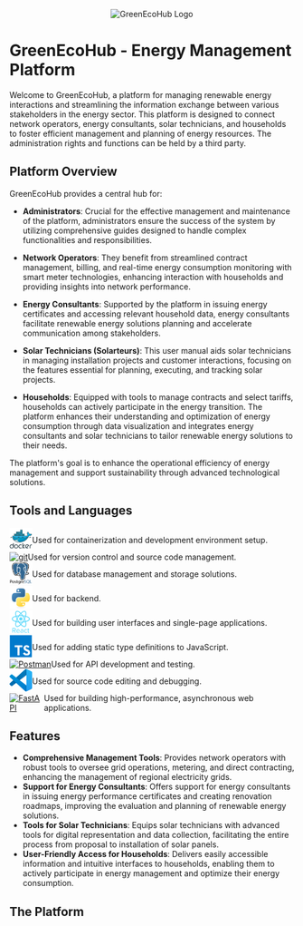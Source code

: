 <p align="center">
  <img src="https://raw.githubusercontent.com/SimonGithub00/GreenEcoHub/main/frontend/src/assets/logo_small.svg" alt="GreenEcoHub Logo" width="300">
</p>

# **GreenEcoHub - Energy Management Platform**

Welcome to GreenEcoHub, a platform for managing renewable energy interactions and streamlining the information exchange between various stakeholders in the energy sector. This platform is designed to connect network operators, energy consultants, solar technicians, and households to foster efficient management and planning of energy resources. The administration rights and functions can be held by a third party.

## Platform Overview

GreenEcoHub provides a central hub for:

- **Administrators**: Crucial for the effective management and maintenance of the platform, administrators ensure the success of the system by utilizing comprehensive guides designed to handle complex functionalities and responsibilities.

- **Network Operators**: They benefit from streamlined contract management, billing, and real-time energy consumption monitoring with smart meter technologies, enhancing interaction with households and providing insights into network performance.

- **Energy Consultants**: Supported by the platform in issuing energy certificates and accessing relevant household data, energy consultants facilitate renewable energy solutions planning and accelerate communication among stakeholders.

- **Solar Technicians (Solarteurs)**: This user manual aids solar technicians in managing installation projects and customer interactions, focusing on the features essential for planning, executing, and tracking solar projects.

- **Households**: Equipped with tools to manage contracts and select tariffs, households can actively participate in the energy transition. The platform enhances their understanding and optimization of energy consumption through data visualization and integrates energy consultants and solar technicians to tailor renewable energy solutions to their needs.

The platform's goal is to enhance the operational efficiency of energy management and support sustainability through advanced technological solutions.

<h2>Tools and Languages</h2>

<div style="display: flex; flex-wrap: wrap; align-items: center;">
    <div style="margin-right: 20px; display: flex; align-items: center;">
        <a href="https://www.docker.com/" target="_blank" rel="noreferrer">
            <img src="https://raw.githubusercontent.com/devicons/devicon/master/icons/docker/docker-original-wordmark.svg" alt="docker" width="40" height="40"/>
        </a>
        <span>Used for containerization and development environment setup.</span>
    </div>
    <div style="margin-right: 20px; display: flex; align-items: center;">
        <a href="https://git-scm.com/" target="_blank" rel="noreferrer">
            <img src="https://www.vectorlogo.zone/logos/git-scm/git-scm-icon.svg" alt="git" width="40" height="40"/>
        </a>
        <span>Used for version control and source code management.</span>
    </div>
    <div style="margin-right: 20px; display: flex; align-items: center;">
        <a href="https://www.postgresql.org" target="_blank" rel="noreferrer">
            <img src="https://raw.githubusercontent.com/devicons/devicon/master/icons/postgresql/postgresql-original-wordmark.svg" alt="postgresql" width="40" height="40"/>
        </a>
        <span>Used for database management and storage solutions.</span>
    </div>
    <div style="margin-right: 20px; display: flex; align-items: center;">
        <a href="https://www.python.org" target="_blank" rel="noreferrer">
            <img src="https://raw.githubusercontent.com/devicons/devicon/master/icons/python/python-original.svg" alt="python" width="40" height="40"/>
        </a>
        <span>Used for backend.</span>
    </div>
    <div style="margin-right: 20px; display: flex; align-items: center;">
        <a href="https://reactjs.org/" target="_blank" rel="noreferrer">
            <img src="https://raw.githubusercontent.com/devicons/devicon/master/icons/react/react-original-wordmark.svg" alt="react" width="40" height="40"/>
        </a>
        <span>Used for building user interfaces and single-page applications.</span>
    </div>
    <div style="margin-right: 20px; display: flex; align-items: center;">
        <a href="https://www.typescriptlang.org/" target="_blank" rel="noreferrer">
            <img src="https://raw.githubusercontent.com/devicons/devicon/master/icons/typescript/typescript-original.svg" alt="typescript" width="40" height="40"/>
        </a>
        <span>Used for adding static type definitions to JavaScript.</span>
    </div>
</div>

<div style="margin-right: 20px; display: flex; align-items: center;">
    <a href="https://www.postman.com/" target="_blank" rel="noreferrer">
        <img src="https://www.vectorlogo.zone/logos/getpostman/getpostman-icon.svg" alt="Postman" width="40" height="40"/>
    </a>
    <span>Used for API development and testing.</span>
</div>
<div style="margin-right: 20px; display: flex; align-items: center;">
    <a href="https://code.visualstudio.com/" target="_blank" rel="noreferrer">
        <img src="https://raw.githubusercontent.com/devicons/devicon/master/icons/vscode/vscode-original.svg" alt="VS Code" width="40" height="40"/>
    </a>
    <span>Used for source code editing and debugging.</span>
</div>
<div style="margin-right: 20px; display: flex; align-items: center;">
    <a href="https://fastapi.tiangolo.com/" target="_blank" rel="noreferrer">
        <img src="https://cdn.jsdelivr.net/gh/devicons/devicon/icons/fastapi/fastapi-original.svg" alt="FastAPI" width="40" height="40"/>
    </a>
    <span>Used for building high-performance, asynchronous web applications.</span>
</div>

## Features

- **Comprehensive Management Tools**: Provides network operators with robust tools to oversee grid operations, metering, and direct contracting, enhancing the management of regional electricity grids.
- **Support for Energy Consultants**: Offers support for energy consultants in issuing energy performance certificates and creating renovation roadmaps, improving the evaluation and planning of renewable energy solutions.
- **Tools for Solar Technicians**: Equips solar technicians with advanced tools for digital representation and data collection, facilitating the entire process from proposal to installation of solar panels.
- **User-Friendly Access for Households**: Delivers easily accessible information and intuitive interfaces to households, enabling them to actively participate in energy management and optimize their energy consumption.

## The Platform

